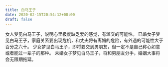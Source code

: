 ```yaml
---
title: 白马王子
date: 2020-02-15T20:54:12+08:00
draft: false
---
```


女人梦见白马王子，说明心里极度缺乏爱的感觉，有滥交的可能性。
已婚女子梦见白马王子，家庭关系要出现危机，和丈夫将有离婚的危险，有外遇的可能性大于百分之六十。
少女梦见白马王子，即将要交到男朋友，但一定不是自己称心如意或者能过一辈子的那种。
未婚女子梦见白马王子，将和男朋友分手，婚姻大事将会无限期拖延。
